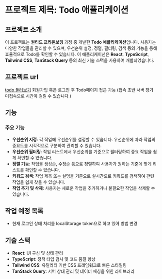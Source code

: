 # 프로젝트 제목: **Todo 애플리케이션**

## 프로젝트 소개

이 프로젝트는 **원티드 프리온보딩** 과정 중 개발한 **Todo 애플리케이션**입니다. 사용자는 다양한 작업들을 관리할 수 있으며, 우선순위 설정, 정렬, 필터링, 검색 등의 기능을 통해 효율적으로 Todo를 확인할 수 있습니다. 이 애플리케이션은 **React**, **TypeScript**, **Tailwind CSS**, **TanStack Query** 등의 최신 기술 스택을 사용하여 개발되었습니다.

## 프로젝트 url
[todo 둘러보기](https://wanted-pre-onboarding-challenge-fe-27-eight.vercel.app/todos/signup)
회원가입 혹은 로그인 후 Todo페이지 접근 가능 (접속 초반 서버 장기 미접속으로 시간이 걸릴 수 있습니다.)
## 기능

### 주요 기능
- **우선순위 지정**: 각 작업에 우선순위를 설정할 수 있습니다. 우선순위에 따라 작업의 중요도를 시각적으로 구분하여 관리할 수 있습니다.
- **우선순위 필터링**: 작업 리스트에서 우선순위를 기준으로 필터링하여 중요 작업을 쉽게 확인할 수 있습니다.
- **정렬 기능**: 작업을 생성순, 수정순 등으로 정렬하여 사용자가 원하는 기준에 맞게 리스트를 확인할 수 있습니다.
- **키워드 검색**: 작업 제목 또는 설명을 기준으로 실시간으로 키워드를 검색하여 관련 작업을 쉽게 찾을 수 있습니다.
- **작업 추가 및 삭제**: 사용자는 새로운 작업을 추가하거나 불필요한 작업을 삭제할 수 있습니다.

## 작업 예정 목록
- 현재 로그인 상태 처리를 localStorage token으로 하고 있어 방법 변경

  

## 기술 스택
- **React**: UI 구성 및 상태 관리
- **TypeScript**: 정적 타입 검사 및 코드 품질 향상
- **Tailwind CSS**: 유틸리티 기반 CSS 프레임워크로 빠른 스타일링
- **TanStack Query**: 서버 상태 관리 및 데이터 페칭을 위한 라이브러리



